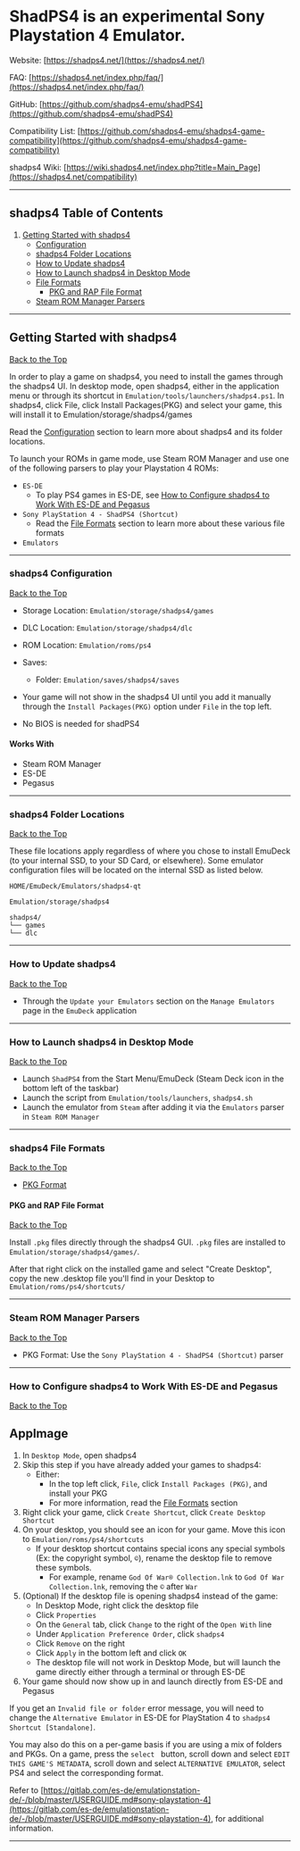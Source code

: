 # ShadPS4 is an experimental Sony Playstation 4 Emulator.


Website: [https://shadps4.net/](https://shadps4.net/)

FAQ: [https://shadps4.net/index.php/faq/](https://shadps4.net/index.php/faq/)

GitHub: [https://github.com/shadps4-emu/shadPS4](https://github.com/shadps4-emu/shadPS4)

Compatibility List: [https://github.com/shadps4-emu/shadps4-game-compatibility](https://github.com/shadps4-emu/shadps4-game-compatibility)

shadps4 Wiki: [https://wiki.shadps4.net/index.php?title=Main_Page](https://shadps4.net/compatibility)

***

## shadps4 Table of Contents

1. [Getting Started with shadps4](#getting-started-with-shadps4)
    - [Configuration](#shadps4-configuration)
    - [shadps4 Folder Locations](#shadps4-folder-locations)
    - [How to Update shadps4](#how-to-update-shadps4)
    - [How to Launch shadps4 in Desktop Mode](#how-to-launch-shadps4-in-desktop-mode)
    - [File Formats](#shadps4-file-formats)
        - [PKG and RAP File Format](#pkg-and-rap-file-format)
    - [Steam ROM Manager Parsers](#steam-rom-manager-parsers)

***

## Getting Started with shadps4
[Back to the Top](#shadps4-table-of-contents)

In order to play a game on shadps4, you need to install the games through the shadps4 UI. In desktop mode, open shadps4, either in the application menu or through its shortcut in `Emulation/tools/launchers/shadps4.ps1`. In shadps4, click File, click Install Packages(PKG) and select your game, this will install it to Emulation/storage/shadps4/games

Read the [Configuration](#shadps4-configuration) section to learn more about shadps4 and its folder locations.

To launch your ROMs in game mode, use Steam ROM Manager and use one of the following parsers to play your Playstation 4 ROMs:

* `ES-DE`
    * To play PS4 games in ES-DE, see [How to Configure shadps4 to Work With ES-DE and Pegasus](#how-to-configure-shadps4-to-work-with-es-de-and-pegasus)
* `Sony PlayStation 4 - ShadPS4 (Shortcut)`
    * Read the [File Formats](#shadps4-file-formats) section to learn more about these various file formats
* `Emulators`

***

### shadps4 Configuration
[Back to the Top](#shadps4-table-of-contents)

* Storage Location: `Emulation/storage/shadps4/games`
* DLC Location: `Emulation/storage/shadps4/dlc`
* ROM Location: `Emulation/roms/ps4`
* Saves:
    * Folder: `Emulation/saves/shadps4/saves`

* Your game will not show in the shadps4 UI until you add it manually through the `Install Packages(PKG)` option under `File` in the top left.

* No BIOS is needed for shadPS4

#### Works With
* Steam ROM Manager
* ES-DE
* Pegasus

***

### shadps4 Folder Locations
[Back to the Top](#shadps4-table-of-contents)

These file locations apply regardless of where you chose to install EmuDeck (to your internal SSD, to your SD Card, or elsewhere). Some emulator configuration files will be located on the internal SSD as listed below.

`HOME/EmuDeck/Emulators/shadps4-qt`

`Emulation/storage/shadps4`

```
shadps4/
└── games
└── dlc
```

***

### How to Update shadps4
[Back to the Top](#shadps4-table-of-contents)

* Through the `Update your Emulators` section on the `Manage Emulators` page in the `EmuDeck` application

***

### How to Launch shadps4 in Desktop Mode
[Back to the Top](#shadps4-table-of-contents)

* Launch `ShadPS4` from the Start Menu/EmuDeck (Steam Deck icon in the bottom left of the taskbar)
* Launch the script from `Emulation/tools/launchers`, `shadps4.sh`
* Launch the emulator from `Steam` after adding it via the `Emulators` parser in `Steam ROM Manager`

***

### shadps4 File Formats
[Back to the Top](#shadps4-table-of-contents)

- [PKG Format](#pkg-and-rap-file-format)

#### PKG and RAP File Format
[Back to the Top](#shadps4-file-formats)

Install `.pkg` files directly through the shadps4 GUI. `.pkg` files are installed to `Emulation/storage/shadps4/games/`.

After that right click on the installed game and select "Create Desktop", copy the new .desktop file you'll find in your Desktop to `Emulation/roms/ps4/shortcuts/`

***

### Steam ROM Manager Parsers
[Back to the Top](#shadps4-table-of-contents)

* PKG Format: Use the `Sony PlayStation 4 - ShadPS4 (Shortcut)` parser

***

### How to Configure shadps4 to Work With ES-DE and Pegasus
[Back to the Top](#shadps4-table-of-contents)

## AppImage

1. In `Desktop Mode`, open shadps4
2. Skip this step if you have already added your games to shadps4:
    * Either:
        * In the top left click, `File`, click `Install Packages (PKG)`, and install your PKG
        * For more information, read the [File Formats](#shadps4-file-formats) section
3. Right click your game, click `Create Shortcut`, click `Create Desktop Shortcut`
4. On your desktop, you should see an icon for your game. Move this icon to `Emulation/roms/ps4/shortcuts`
    * If your desktop shortcut contains special icons any special symbols (Ex: the copyright symbol, `©`), rename the desktop file to remove these symbols.
        * For example, rename `God Of War® Collection.lnk` to `God Of War Collection.lnk`, removing the `©` after `War`
5. (Optional) If the desktop file is opening shadps4 instead of the game:
    * In Desktop Mode, right click the desktop file
    * Click `Properties`
    * On the `General` tab, click `Change` to the right of the `Open With` line
    * Under `Application Preference Order`, click `shadps4`
    * Click `Remove` on the right
    * Click `Apply` in the bottom left and click `OK`
    * The desktop file will not work in Desktop Mode, but will launch the game directly either through a terminal or through ES-DE
6. Your game should now show up in and launch directly from ES-DE and Pegasus

If you get an `Invalid file or folder` error message, you will need to change the `Alternative Emulator` in ES-DE for PlayStation 4 to `shadps4 Shortcut [Standalone]`.

You may also do this on a per-game basis if you are using a mix of folders and PKGs. On a game, press the `select ` button, scroll down and select `EDIT THIS GAME'S METADATA`, scroll down and select `ALTERNATIVE EMULATOR`, select PS4 and select the corresponding format.

Refer to [https://gitlab.com/es-de/emulationstation-de/-/blob/master/USERGUIDE.md#sony-playstation-4](https://gitlab.com/es-de/emulationstation-de/-/blob/master/USERGUIDE.md#sony-playstation-4), for additional information.

***
